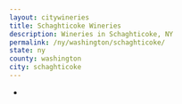 ```yaml
---
layout: citywineries
title: Schaghticoke Wineries
description: Wineries in Schaghticoke, NY
permalink: /ny/washington/schaghticoke/
state: ny
county: washington
city: schaghticoke
---
```

-
